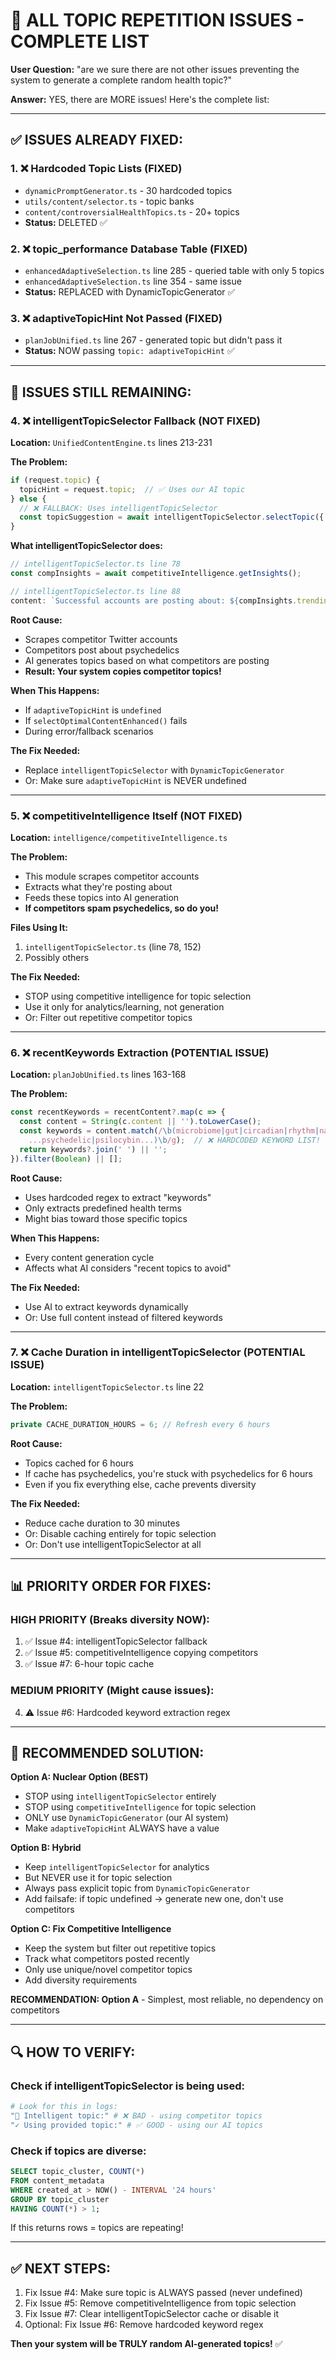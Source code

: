 # 🚨 ALL TOPIC REPETITION ISSUES - COMPLETE LIST

**User Question:** "are we sure there are not other issues preventing the system to generate a complete random health topic?"

**Answer:** YES, there are MORE issues! Here's the complete list:

---

## ✅ ISSUES ALREADY FIXED:

### 1. ❌ Hardcoded Topic Lists (FIXED)
- `dynamicPromptGenerator.ts` - 30 hardcoded topics
- `utils/content/selector.ts` - topic banks
- `content/controversialHealthTopics.ts` - 20+ topics
- **Status:** DELETED ✅

### 2. ❌ topic_performance Database Table (FIXED)
- `enhancedAdaptiveSelection.ts` line 285 - queried table with only 5 topics
- `enhancedAdaptiveSelection.ts` line 354 - same issue
- **Status:** REPLACED with DynamicTopicGenerator ✅

### 3. ❌ adaptiveTopicHint Not Passed (FIXED)
- `planJobUnified.ts` line 267 - generated topic but didn't pass it
- **Status:** NOW passing `topic: adaptiveTopicHint` ✅

---

## 🚨 ISSUES STILL REMAINING:

### 4. ❌ intelligentTopicSelector Fallback (NOT FIXED)
**Location:** `UnifiedContentEngine.ts` lines 213-231

**The Problem:**
```typescript
if (request.topic) {
  topicHint = request.topic;  // ✅ Uses our AI topic
} else {
  // ❌ FALLBACK: Uses intelligentTopicSelector
  const topicSuggestion = await intelligentTopicSelector.selectTopic({...});
}
```

**What intelligentTopicSelector does:**
```typescript
// intelligentTopicSelector.ts line 78
const compInsights = await competitiveIntelligence.getInsights();

// intelligentTopicSelector.ts line 88
content: `Successful accounts are posting about: ${compInsights.trending_topics.join(', ')}`
```

**Root Cause:**
- Scrapes competitor Twitter accounts
- Competitors post about psychedelics
- AI generates topics based on what competitors are posting
- **Result: Your system copies competitor topics!**

**When This Happens:**
- If `adaptiveTopicHint` is `undefined`
- If `selectOptimalContentEnhanced()` fails
- During error/fallback scenarios

**The Fix Needed:**
- Replace `intelligentTopicSelector` with `DynamicTopicGenerator`
- Or: Make sure `adaptiveTopicHint` is NEVER undefined

---

### 5. ❌ competitiveIntelligence Itself (NOT FIXED)
**Location:** `intelligence/competitiveIntelligence.ts`

**The Problem:**
- This module scrapes competitor accounts
- Extracts what they're posting about
- Feeds these topics into AI generation
- **If competitors spam psychedelics, so do you!**

**Files Using It:**
1. `intelligentTopicSelector.ts` (line 78, 152)
2. Possibly others

**The Fix Needed:**
- STOP using competitive intelligence for topic selection
- Use it only for analytics/learning, not generation
- Or: Filter out repetitive competitor topics

---

### 6. ❌ recentKeywords Extraction (POTENTIAL ISSUE)
**Location:** `planJobUnified.ts` lines 163-168

**The Problem:**
```typescript
const recentKeywords = recentContent?.map(c => {
  const content = String(c.content || '').toLowerCase();
  const keywords = content.match(/\b(microbiome|gut|circadian|rhythm|nad\+|fasting|sleep|
    ...psychedelic|psilocybin...)\b/g);  // ❌ HARDCODED KEYWORD LIST!
  return keywords?.join(' ') || '';
}).filter(Boolean) || [];
```

**Root Cause:**
- Uses hardcoded regex to extract "keywords"
- Only extracts predefined health terms
- Might bias toward those specific topics

**When This Happens:**
- Every content generation cycle
- Affects what AI considers "recent topics to avoid"

**The Fix Needed:**
- Use AI to extract keywords dynamically
- Or: Use full content instead of filtered keywords

---

### 7. ❌ Cache Duration in intelligentTopicSelector (POTENTIAL ISSUE)
**Location:** `intelligentTopicSelector.ts` line 22

**The Problem:**
```typescript
private CACHE_DURATION_HOURS = 6; // Refresh every 6 hours
```

**Root Cause:**
- Topics cached for 6 hours
- If cache has psychedelics, you're stuck with psychedelics for 6 hours
- Even if you fix everything else, cache prevents diversity

**The Fix Needed:**
- Reduce cache duration to 30 minutes
- Or: Disable caching entirely for topic selection
- Or: Don't use intelligentTopicSelector at all

---

## 📊 PRIORITY ORDER FOR FIXES:

### HIGH PRIORITY (Breaks diversity NOW):
1. ✅ Issue #4: intelligentTopicSelector fallback
2. ✅ Issue #5: competitiveIntelligence copying competitors
3. ✅ Issue #7: 6-hour topic cache

### MEDIUM PRIORITY (Might cause issues):
4. ⚠️ Issue #6: Hardcoded keyword extraction regex

---

## 🎯 RECOMMENDED SOLUTION:

**Option A: Nuclear Option (BEST)**
- STOP using `intelligentTopicSelector` entirely
- STOP using `competitiveIntelligence` for topic selection
- ONLY use `DynamicTopicGenerator` (our AI system)
- Make `adaptiveTopicHint` ALWAYS have a value

**Option B: Hybrid**
- Keep `intelligentTopicSelector` for analytics
- But NEVER use it for topic selection
- Always pass explicit topic from `DynamicTopicGenerator`
- Add failsafe: if topic undefined → generate new one, don't use competitors

**Option C: Fix Competitive Intelligence**
- Keep the system but filter out repetitive topics
- Track what competitors posted recently
- Only use unique/novel competitor topics
- Add diversity requirements

**RECOMMENDATION: Option A** - Simplest, most reliable, no dependency on competitors

---

## 🔍 HOW TO VERIFY:

### Check if intelligentTopicSelector is being used:
```bash
# Look for this in logs:
"🎯 Intelligent topic:" # ❌ BAD - using competitor topics
"✓ Using provided topic:" # ✅ GOOD - using our AI topics
```

### Check if topics are diverse:
```sql
SELECT topic_cluster, COUNT(*) 
FROM content_metadata 
WHERE created_at > NOW() - INTERVAL '24 hours'
GROUP BY topic_cluster
HAVING COUNT(*) > 1;
```

If this returns rows = topics are repeating!

---

## ✅ NEXT STEPS:

1. Fix Issue #4: Make sure topic is ALWAYS passed (never undefined)
2. Fix Issue #5: Remove competitiveIntelligence from topic selection
3. Fix Issue #7: Clear intelligentTopicSelector cache or disable it
4. Optional: Fix Issue #6: Remove hardcoded keyword regex

**Then your system will be TRULY random AI-generated topics!** ✅

